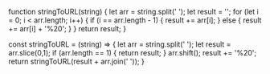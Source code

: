 <!-- string to url solutions
regular -->

function stringToURL(string) {
  let arr = string.split(' ');
  let result = '';
  for (let i = 0; i < arr.length; i++) {
    if (i == arr.length - 1) {
      result += arr[i];
    } else {
      result += arr[i] + '%20';
    }
  }
  return result;
}

<!-- recursion -->

<!-- 
given a string
needs to call it self
fencepost edgecase
use split
if arr.length == 1 then its last word
remove word from array
join array -->

const stringToURL = (string) => {
  let arr = string.split(' ');
  let result = arr.slice(0,1);
  if (arr.length == 1) {
    return result;
  }
  arr.shift();
  result += '%20';
  return stringToURL(result + arr.join(' '));
}

